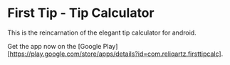 First Tip - Tip Calculator
========


This is the reincarnation of the elegant tip calculator for android.

Get the app now on the [Google Play][https://play.google.com/store/apps/details?id=com.reliqartz.firsttipcalc].

